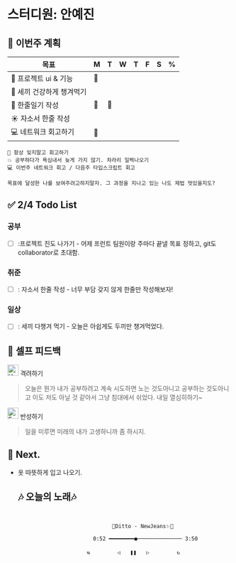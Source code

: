# 스터디원: 안예진

## 🚀 이번주 계획
 
| 목표                            | M   | T   | W   | T   | F   | S   | %   |
| ------------------------------- | --- | --- | --- | --- | --- | --- | --- |
| 🌲 프로젝트 ui & 기능           | 🧁  |    |   |   |   |   |  |
| 🥓 세끼 건강하게 챙겨먹기       |   |   |   |    |   |    |   |
| 🎀 한줄일기 작성              | 🧁  | 🧁  |   |   |   |   |   |
| ☀ 자소서 한줄 작성           |   |   |   |   |   |   |   |
| 💻 네트워크 회고하기           | 🧁  |   |   |   |   |   |   |

```text
📌 항상 잊지말고 회고하기
💥 공부하다가 욕심내서 늦게 가지 않기. 차라리 일찍나오기
💻 이번주 네트워크 회고 / 다음주 타입스크립트 회고

목표에 달성한 나를 보여주려고하지말자. 그 과정을 지나고 있는 나도 제법 멋있을지도?
```

## ✅ 2/4 Todo List 

### 공부
- [ ] :프로젝트 진도 나가기 - 어제 프런트 팀원이랑 주마다 끝낼 목표 정하고, git도 collaborator로 초대함.

### 취준
- [ ] : 자소서 한줄 작성 - 너무 부담 갖지 않게 한줄만 작성해보자!
### 일상
- [ ] : 세끼 다챙겨 먹기 - 오늘은 아쉽게도 두끼만 챙겨먹었다. 

## 🎉 셀프 피드백

<img src="https://raw.githubusercontent.com/Tarikul-Islam-Anik/Animated-Fluent-Emojis/master/Emojis/Smilies/Hugging%20Face.png" alt="Hugging Face" width="25" height="25"> 격려하기</img>

> 오늘은 뭔가 내가 공부하려고 계속 시도하면 노는 것도아니고 공부하는 것도아니고 이도 저도 아닐 것 같아서
> 그냥 침대에서 쉬었다. 내일 열심히하기~

<img src="https://raw.githubusercontent.com/Tarikul-Islam-Anik/Animated-Fluent-Emojis/master/Emojis/Smilies/Face%20with%20Monocle.png" alt="Face with Monocle" width="25" height="25"> 반성하기</img>
> 일을 미루면 미래의 내가 고생하니까 좀 하시지.
## 🌱 Next.
- 옷 따뜻하게 입고 나오기.

  ## 🎶 오늘의 노래🎶
```


                                 🦌Ditto - NewJeans✨👖

                           0:52 ━━━━━━━━●────────────── 3:50

                         ⇆ㅤㅤㅤㅤㅤ ◁ㅤㅤ❚❚ㅤㅤ▷ ㅤㅤㅤㅤㅤ↻


```
